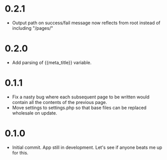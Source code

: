 # 0.2.1

- Output path on success/fail message now reflects from root instead of including "/pages/"

# 0.2.0

- Add parsing of {{meta_title}} variable.

# 0.1.1

- Fix a nasty bug where each subsequent page to be written would contain all the contents of the previous page.
- Move settings to settings.php so that base files can be replaced wholesale on update.


# 0.1.0

- Initial commit. App still in development. Let's see if anyone beats me up for this.